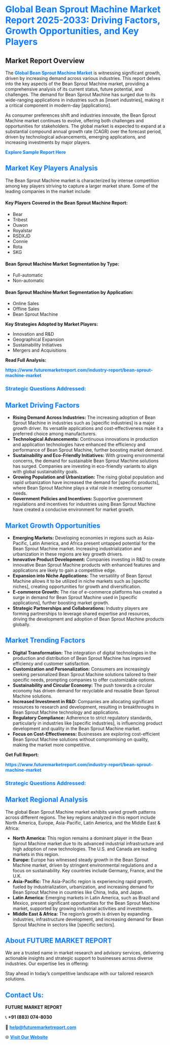 <h1 style="color: #007BFF;">Global Bean Sprout Machine Market Report 2025-2033: Driving Factors, Growth Opportunities, and Key Players</h1>

<section id="overview">
<h2>Market Report Overview</h2>
<p>The <a href="https://www.futuremarketreport.com/industry-report/bean-sprout-machine-market" style="color: #007BFF; text-decoration: none;"><strong>Global Bean Sprout Machine Market</strong></a> is witnessing significant growth, driven by increasing demand across various industries. This report delves into the key aspects of the Bean Sprout Machine market, providing a comprehensive analysis of its current status, future potential, and challenges. The demand for Bean Sprout Machine has surged due to its wide-ranging applications in industries such as [insert industries], making it a critical component in modern-day [applications].</p>
<p>As consumer preferences shift and industries innovate, the Bean Sprout Machine market continues to evolve, offering both challenges and opportunities for stakeholders. The global market is expected to expand at a substantial compound annual growth rate (CAGR) over the forecast period, driven by technological advancements, emerging applications, and increasing investments by major players.</p>
</section>

<section id="overview">
<p><a href="https://www.futuremarketreport.com/request-sample/reportId=124732" style="color: #007BFF; text-decoration: none;"><strong>Explore Sample Report Here</strong></a></p>
</section>

<section id="key-players">
<h2 style="color: #007BFF;">Market Key Players Analysis</h2>
<p>The Bean Sprout Machine market is characterized by intense competition among key players striving to capture a larger market share. Some of the leading companies in the market include:</p>
<h4>Key Players Covered in the Bean Sprout Machine Report:</h4>
<ul><li>Bear</li><li>Tribest</li><li>Ouwon</li><li>Royalstar</li><li>RSDXJD</li><li>Connie</li><li>Rota</li><li>SKG</li></ul>
<h4>Bean Sprout Machine Market Segmentation by Type:</h4>
<ul><li>Full-automatic</li><li>Non-automatic</li></ul>

<h4>Bean Sprout Machine Market Segmentation by Application:</h4>
<ul><li>Online Sales</li><li>Offline Sales</li><li>Bean Sprout Machine</li></ul>
<p><strong>Key Strategies Adopted by Market Players:</strong></p>
<ul>
<li>Innovation and R&D</li>
<li>Geographical Expansion</li>
<li>Sustainability Initiatives</li>
<li>Mergers and Acquisitions</li>
</ul>
</section>

<section>
<p><strong>Read Full Analysis: </strong></p><a href="https://www.futuremarketreport.com/industry-report/bean-sprout-machine-market" style="color: #007BFF; text-decoration: none;"><strong>https://www.futuremarketreport.com/industry-report/bean-sprout-machine-market</strong></a>
<h3 style="color: #007BFF;">Strategic Questions Addressed:</h3>
</section>

<section id="driving-factors">
<h2 style="color: #007BFF;">Market Driving Factors</h2>
<ul>
<li><strong>Rising Demand Across Industries:</strong> The increasing adoption of Bean Sprout Machine in industries such as [specific industries] is a major growth driver. Its versatile applications and cost-effectiveness make it a preferred choice among manufacturers.</li>
<li><strong>Technological Advancements:</strong> Continuous innovations in production and application technologies have enhanced the efficiency and performance of Bean Sprout Machine, further boosting market demand.</li>
<li><strong>Sustainability and Eco-Friendly Initiatives:</strong> With growing environmental concerns, the demand for sustainable Bean Sprout Machine solutions has surged. Companies are investing in eco-friendly variants to align with global sustainability goals.</li>
<li><strong>Growing Population and Urbanization:</strong> The rising global population and rapid urbanization have increased the demand for [specific products], where Bean Sprout Machine plays a vital role in meeting consumer needs.</li>
<li><strong>Government Policies and Incentives:</strong> Supportive government regulations and incentives for industries using Bean Sprout Machine have created a conducive environment for market growth.</li>
</ul>
</section>

<section id="growth-opportunities">
<h2 style="color: #007BFF;">Market Growth Opportunities</h2>
<ul>
<li><strong>Emerging Markets:</strong> Developing economies in regions such as Asia-Pacific, Latin America, and Africa present untapped potential for the Bean Sprout Machine market. Increasing industrialization and urbanization in these regions are key growth drivers.</li>
<li><strong>Innovative Product Development:</strong> Companies investing in R&D to create innovative Bean Sprout Machine products with enhanced features and applications are likely to gain a competitive edge.</li>
<li><strong>Expansion into Niche Applications:</strong> The versatility of Bean Sprout Machine allows it to be utilized in niche markets such as [specific niches], creating opportunities for growth and diversification.</li>
<li><strong>E-commerce Growth:</strong> The rise of e-commerce platforms has created a surge in demand for Bean Sprout Machine used in [specific applications], further boosting market growth.</li>
<li><strong>Strategic Partnerships and Collaborations:</strong> Industry players are forming partnerships to leverage shared expertise and resources, driving the development and adoption of Bean Sprout Machine products globally.</li>
</ul>
</section>

<section id="trending-factors">
<h2 style="color: #007BFF;">Market Trending Factors</h2>
<ul>
<li><strong>Digital Transformation:</strong> The integration of digital technologies in the production and distribution of Bean Sprout Machine has improved efficiency and customer satisfaction.</li>
<li><strong>Customization and Personalization:</strong> Consumers are increasingly seeking personalized Bean Sprout Machine solutions tailored to their specific needs, prompting companies to offer customizable options.</li>
<li><strong>Sustainability and Circular Economy:</strong> The push towards a circular economy has driven demand for recyclable and reusable Bean Sprout Machine solutions.</li>
<li><strong>Increased Investment in R&D:</strong> Companies are allocating significant resources to research and development, resulting in breakthroughs in Bean Sprout Machine technology and applications.</li>
<li><strong>Regulatory Compliance:</strong> Adherence to strict regulatory standards, particularly in industries like [specific industries], is influencing product development and quality in the Bean Sprout Machine market.</li>
<li><strong>Focus on Cost-Effectiveness:</strong> Businesses are exploring cost-efficient Bean Sprout Machine solutions without compromising on quality, making the market more competitive.</li>
</ul>
</section>

<section>
<p><strong>Get Full Report: </strong></p><a href="https://www.futuremarketreport.com/industry-report/bean-sprout-machine-market" style="color: #007BFF; text-decoration: none;"><strong>https://www.futuremarketreport.com/industry-report/bean-sprout-machine-market</strong></a>
<h3 style="color: #007BFF;">Strategic Questions Addressed:</h3>
</section>


<section id="regional-analysis">
<h2 style="color: #007BFF;">Market Regional Analysis</h2>
<p>The global Bean Sprout Machine market exhibits varied growth patterns across different regions. The key regions analyzed in this report include North America, Europe, Asia-Pacific, Latin America, and the Middle East & Africa:</p>
<ul>
<li><strong>North America:</strong> This region remains a dominant player in the Bean Sprout Machine market due to its advanced industrial infrastructure and high adoption of new technologies. The U.S. and Canada are leading markets in this region.</li>
<li><strong>Europe:</strong> Europe has witnessed steady growth in the Bean Sprout Machine market, driven by stringent environmental regulations and a focus on sustainability. Key countries include Germany, France, and the U.K.</li>
<li><strong>Asia-Pacific:</strong> The Asia-Pacific region is experiencing rapid growth, fueled by industrialization, urbanization, and increasing demand for Bean Sprout Machine in countries like China, India, and Japan.</li>
<li><strong>Latin America:</strong> Emerging markets in Latin America, such as Brazil and Mexico, present significant opportunities for the Bean Sprout Machine market, supported by growing industrial activities and investments.</li>
<li><strong>Middle East & Africa:</strong> The region’s growth is driven by expanding industries, infrastructure development, and increasing demand for Bean Sprout Machine in sectors like [specific sectors].</li>
</ul>
</section>

<footer>
<h2 style="color: #007BFF;">About FUTURE MARKET REPORT</h2>
<p>We are a trusted name in market research and advisory services, delivering actionable insights and strategic support to businesses across diverse industries. Our expertise lies in offering:</p>

<p>Stay ahead in today’s competitive landscape with our tailored research solutions.</p>

<h2 style="color: #007BFF;">Contact Us:</h2>
<p><strong>FUTURE MARKET REPORT</strong></p>
<p>📞 <strong>+91 (883) 074-8030</strong></p>
<p>📧 <strong><a href="mailto:help@futuremarketreport.com" style="color: #007BFF;">help@futuremarketreport.com</a></strong></p>
<p>🌐 <strong><a href="https://www.futuremarketreport.com/" style="color: #007BFF;">Visit Our Website</a></strong></p>
</footer>